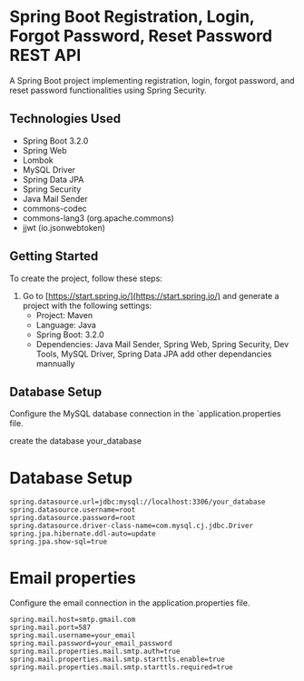 # Spring Boot Registration, Login, Forgot Password, Reset Password REST API

A Spring Boot project implementing registration, login, forgot password, and reset password functionalities using Spring Security.

## Technologies Used

- Spring Boot 3.2.0
- Spring Web
- Lombok
- MySQL Driver
- Spring Data JPA
- Spring Security
- Java Mail Sender
- commons-codec
- commons-lang3 (org.apache.commons)
- jjwt (io.jsonwebtoken)

## Getting Started

To create the project, follow these steps:

1. Go to [https://start.spring.io/](https://start.spring.io/) and generate a project with the following settings:
   - Project: Maven
   - Language: Java
   - Spring Boot: 3.2.0
   - Dependencies: Java Mail Sender, Spring Web, Spring Security, Dev Tools, MySQL Driver, Spring Data JPA add other dependancies mannually

## Database Setup

Configure the MySQL database connection in the `application.properties file.

create the database your_database

# Database Setup
```properties
spring.datasource.url=jdbc:mysql://localhost:3306/your_database
spring.datasource.username=root
spring.datasource.password=root
spring.datasource.driver-class-name=com.mysql.cj.jdbc.Driver
spring.jpa.hibernate.ddl-auto=update
spring.jpa.show-sql=true
```





# Email properties
Configure the email connection in the application.properties file.
```properties
spring.mail.host=smtp.gmail.com
spring.mail.port=587
spring.mail.username=your_email
spring.mail.password=your_email_password
spring.mail.properties.mail.smtp.auth=true
spring.mail.properties.mail.smtp.starttls.enable=true
spring.mail.properties.mail.smtp.starttls.required=true
```
